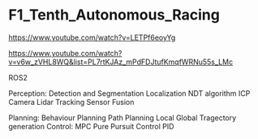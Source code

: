 # F1_Tenth_Autonomous_Racing

https://www.youtube.com/watch?v=LETPf6eoyYg


https://www.youtube.com/watch?v=v6w_zVHL8WQ&list=PL7rtKJAz_mPdFDJtufKmqfWRNu55s_LMc


ROS2

Perception:
  Detection and Segmentation
  Localization
    NDT algorithm
    ICP
    Camera
    Lidar
  Tracking
  Sensor Fusion
  
Planning:
  Behaviour Planning
  Path Planning
    Local
    Global
  Tragectory generation
Control:
  MPC
  Pure Pursuit Control
  PID
